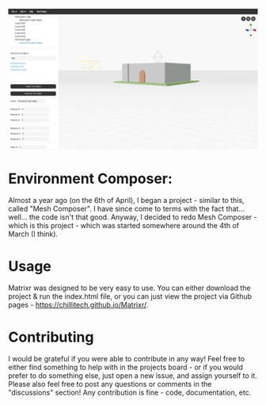 ![](./Images/MatrixrScreenshot.png)

# Environment Composer:
Almost a year ago (on the 6th of April), I began a project - similar to this, called "Mesh Composer". I have since come to terms with the fact that... well... the code isn't that good. Anyway, I decided to redo Mesh Composer - which is this project - which was started somewhere around the 4th of March (I think).

# Usage
Matrixr was designed to be very easy to use. You can either download the project & run the index.html file, or you can just view the project via Github pages - https://chillitech.github.io/Matrixr/.

# Contributing
I would be grateful if you were able to contribute in any way! Feel free to either find something to help with in the projects board - or if you would prefer to do something else, just open a new issue, and assign yourself to it.
Please also feel free to post any questions or comments in the "discussions" section!
Any contribution is fine - code, documentation, etc. 
